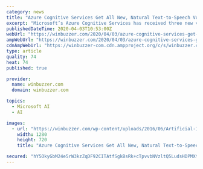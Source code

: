```yaml
---
category: news
title: "Azure Cognitive Services Get All New, Natural Text-to-Speech Voices"
excerpt: "Microsoft’s Azure Cognitive Services has received three new voice styles for application in various text-to-speech environments. The AI API and SDK suite now has specific voices for customer service, newscasting, and digital assistants, with each promised to sound natural, reliable, and expressive. The Cognitive Services capabilities build on ..."
publishedDateTime: 2020-04-03T10:53:00Z
webUrl: "https://winbuzzer.com/2020/04/03/azure-cognitive-services-get-all-new-natural-text-to-speech-voices-xcxwbn/"
ampWebUrl: "https://winbuzzer.com/2020/04/03/azure-cognitive-services-get-all-new-natural-text-to-speech-voices-xcxwbn/amp/"
cdnAmpWebUrl: "https://winbuzzer-com.cdn.ampproject.org/c/s/winbuzzer.com/2020/04/03/azure-cognitive-services-get-all-new-natural-text-to-speech-voices-xcxwbn/amp/"
type: article
quality: 74
heat: 74
published: true

provider:
  name: winbuzzer.com
  domain: winbuzzer.com

topics:
  - Microsoft AI
  - AI

images:
  - url: "https://winbuzzer.com/wp-content/uploads/2016/06/Artificial-Intelligence.jpg"
    width: 1280
    height: 720
    title: "Azure Cognitive Services Get All New, Natural Text-to-Speech Voices"

secured: "hY5OkyGbM24e5rW3kzZqDF92CITAtfSgkBsRk+cTpvvbNVzltQ5LudsHDPMXtffhdIVYNtU4wOBkZLaGY7fycO6lQGjQyJQohjxfJrbBAOls0V1pUYaYNBpJJP7uGXPWOf/Dx+YYcFb3waMX8Hktfrd9GwvyVKwVphIpQR5mOgZSPhaY8yUuaKq5C68/0IKextqFay70SyVuUQt0LFSDJx8GZg8WaWMLSmeMJXOSf1hMYONzL7e1PLkNGOBiDFXJ/i9oklQT4Nv8YnxOY5Mi2+YU2fssS1hZRJ3kkGMlQYvw7KT52Ao9TczWfw24misRrKOV8Fi+3DF2gWPUDaQSZKELZJLBDwh3SrZrBGI0gTqKPNlFi4N6VxRHmVsmJnoaJ9y8UczuWN0FpO5rmPJoxsTDCwRdRYAxWhPn/Zm4mJi6qlTHTHGD8wIXyQPrvHIJYYhqLwQGmJb3PPY9eeclGAf1k8RM6wIapL5Fg3Ta054=;J/u2MgzsbtU4VyyzGJ5L2A=="
---
```


